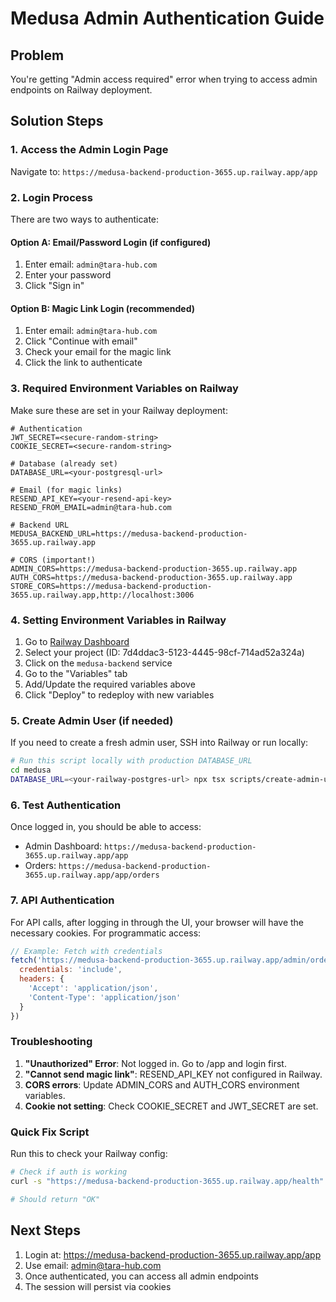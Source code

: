 # Medusa Admin Authentication Guide

## Problem
You're getting "Admin access required" error when trying to access admin endpoints on Railway deployment.

## Solution Steps

### 1. Access the Admin Login Page
Navigate to: `https://medusa-backend-production-3655.up.railway.app/app`

### 2. Login Process
There are two ways to authenticate:

#### Option A: Email/Password Login (if configured)
1. Enter email: `admin@tara-hub.com`
2. Enter your password
3. Click "Sign in"

#### Option B: Magic Link Login (recommended)
1. Enter email: `admin@tara-hub.com`
2. Click "Continue with email"
3. Check your email for the magic link
4. Click the link to authenticate

### 3. Required Environment Variables on Railway

Make sure these are set in your Railway deployment:

```env
# Authentication
JWT_SECRET=<secure-random-string>
COOKIE_SECRET=<secure-random-string>

# Database (already set)
DATABASE_URL=<your-postgresql-url>

# Email (for magic links)
RESEND_API_KEY=<your-resend-api-key>
RESEND_FROM_EMAIL=admin@tara-hub.com

# Backend URL
MEDUSA_BACKEND_URL=https://medusa-backend-production-3655.up.railway.app

# CORS (important!)
ADMIN_CORS=https://medusa-backend-production-3655.up.railway.app
AUTH_CORS=https://medusa-backend-production-3655.up.railway.app
STORE_CORS=https://medusa-backend-production-3655.up.railway.app,http://localhost:3006
```

### 4. Setting Environment Variables in Railway

1. Go to [Railway Dashboard](https://railway.app/dashboard)
2. Select your project (ID: 7d4ddac3-5123-4445-98cf-714ad52a324a)
3. Click on the `medusa-backend` service
4. Go to the "Variables" tab
5. Add/Update the required variables above
6. Click "Deploy" to redeploy with new variables

### 5. Create Admin User (if needed)

If you need to create a fresh admin user, SSH into Railway or run locally:

```bash
# Run this script locally with production DATABASE_URL
cd medusa
DATABASE_URL=<your-railway-postgres-url> npx tsx scripts/create-admin-user.ts
```

### 6. Test Authentication

Once logged in, you should be able to access:
- Admin Dashboard: `https://medusa-backend-production-3655.up.railway.app/app`
- Orders: `https://medusa-backend-production-3655.up.railway.app/app/orders`

### 7. API Authentication

For API calls, after logging in through the UI, your browser will have the necessary cookies. For programmatic access:

```javascript
// Example: Fetch with credentials
fetch('https://medusa-backend-production-3655.up.railway.app/admin/orders', {
  credentials: 'include',
  headers: {
    'Accept': 'application/json',
    'Content-Type': 'application/json'
  }
})
```

### Troubleshooting

1. **"Unauthorized" Error**: Not logged in. Go to /app and login first.
2. **"Cannot send magic link"**: RESEND_API_KEY not configured in Railway.
3. **CORS errors**: Update ADMIN_CORS and AUTH_CORS environment variables.
4. **Cookie not setting**: Check COOKIE_SECRET and JWT_SECRET are set.

### Quick Fix Script

Run this to check your Railway config:

```bash
# Check if auth is working
curl -s "https://medusa-backend-production-3655.up.railway.app/health"

# Should return "OK"
```

## Next Steps

1. Login at: https://medusa-backend-production-3655.up.railway.app/app
2. Use email: admin@tara-hub.com
3. Once authenticated, you can access all admin endpoints
4. The session will persist via cookies